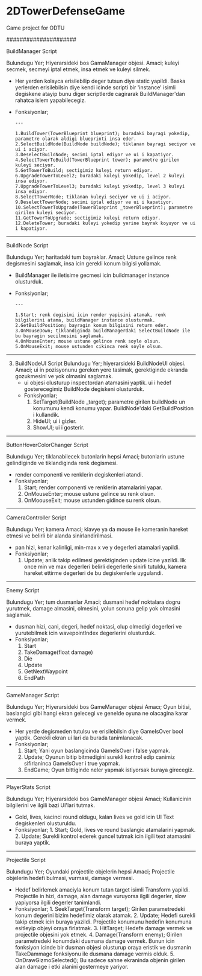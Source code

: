 # 2DTowerDefenseGame
Game project for ODTU

#####################

BuildManager Script

Bulundugu Yer; Hiyerarsideki bos GamaManager objesi.
Amaci; kuleyi secmek, secmeyi iptal etmek, insa etmek ve kuleyi silmek.
- Her yerden kolayca erisilebilip deger tutsun diye static yapildi. Baska yerlerden erisilebilsin diye kendi icinde scripti bir 'instance' isimli degiskene atayip bunu diger scriptlerde cagirarak BuildManager'dan rahatca islem yapabilecegiz.
- Fonksiyonlar;
      
      ---
      
      1.BuildTower(TowerBlueprint blueprint); buradaki bayragi yokedip, parametre olarak aldigi blueprinti insa eder.
      2.SelectBuildNode(BuildNode buildNode); tiklanan bayragi seciyor ve ui i aciyor.
      3.DeselectBuildNode; secimi iptal ediyor ve ui i kapatiyor.
      4.SelectTowerToBuild(TowerBlueprint tower); parametre girilen kuleyi seciyor. 
      5.GetTowerToBuild; sectigimiz kuleyi return ediyor.
      6.UpgradeTowerToLevel2; buradaki kuleyi yokedip, level 2 kuleyi insa ediyor.
      7.UpgradeTowerToLevel3; buradaki kuleyi yokedip, level 3 kuleyi insa ediyor.
      8.SelectTowerNode; tiklanan kuleyi seciyor ve ui i aciyor.
      9.DeselectTowerNode; secimi iptal ediyor ve ui i kapatiyor.
      10.SelectTowerToUpgrade(TowerBlueprint _towerBlueprint); parametre girilen kuleyi seciyor.
      11.GetTowerToUpgrade; sectigimiz kuleyi return ediyor.
      12.DeleteTower; buradaki kuleyi yokedip yerine bayrak koyuyor ve ui i kapatiyor.
---

BuildNode Script

Bulundugu Yer; haritadaki tum bayraklar.
Amaci; Ustune gelince renk degismesini saglamak, insa icin gerekli konum bilgisi yollamak.
- BuildManager ile iletisime gecmesi icin buildmanager instance olusturduk.
- Fonksiyonlar;

      ---

      1.Start; renk degisimi icin render yapisini atamak, renk bilgilerini atama, buildManager instance olusturmak.
      2.GetBuildPosition; bayragin konum bilgisini return eder.
      3.OnMouseDown; tiklandiginda buildManagerdaki SelectBuildNode ile bu bayragin secilmesini saglamak.
      4.OnMouseEnter; mouse ustune gelince renk soyle olsun.
      5.OnMouseExit; mouse ustunden cikinca renk soyle olsun.
---
3. BuildNodeUI Script
  Bulundugu Yer; hiyerarsideki BuildNodeUI objesi.
  Amaci; ui in pozisyonunu gereken yere tasimak, gerektiginde ekranda gozukmesini ve yok olmasini saglamak.
   - ui objesi olusturup inspectordan atamasini yaptik. ui i hedef gosterecegimiz BuildNode degiskeni olusturduk.
   - Fonksiyonlar; 
      1. SetTarget(BuildNode _target); parametre girilen buildNode un konumunu kendi konumu yapar. BuildNode'daki GetBuildPosition i kullandik.
      2. HideUI; ui i gizler.
      3. ShowUI; ui i gosterir.
---
ButtonHoverColorChanger Script

  Bulundugu Yer; tiklanabilecek butonlarin hepsi
  Amaci; butonlarin ustune gelindiginde ve tiklandiginda renk degismesi.
   - render componenti ve renklerin degiskenleri atandi.
   - Fonksiyonlar;
      1. Start; render componenti ve renklerin atamalarini yapar.
      2. OnMouseEnter; mouse ustune gelince su renk olsun.
      3. OnMoouseExit; mouse ustunden gidince su renk olsun.
---
CameraController Script

  Bulundugu Yer; kamera
  Amaci; klavye ya da mouse ile kameranin hareket etmesi ve belirli bir alanda sinirlandirilmasi.
   - pan hizi, kenar kalinligi, min-max x ve y degerleri atamalari yapildi.
   - Fonksiyonlar;
      1. Update; anlik takip edilmesi gerektiginden update icine yazildi. Ilk once min ve max degerleri belirli degerlerle sinirli tutuldu, kamera hareket ettirme degerleri de bu degiskenlerle uygulandi.
---
Enemy Script

  Bulundugu Yer; tum dusmanlar
  Amaci; dusmani hedef noktalara dogru yurutmek, damage almasini, olmesini, yolun sonuna gelip yok olmasini saglamak.
   - dusman hizi, cani, degeri, hedef noktasi, olup olmedigi degerleri ve yurutebilmek icin wavepointIndex degerlerini olusturduk.
   - Fonksiyonlar;
      1. Start
      2. TakeDamage(float damage)
      3. Die
      4. Update
      5. GetNextWaypoint
      6. EndPath
---
GameManager Script

  Bulundugu Yer; Hiyerarsideki bos GameManager objesi
  Amacı; Oyun bitisi, baslangici gibi hangi ekran gelecegi ve genelde oyuna ne olacagina karar vermek.
   - Her yerde degismeden tutulsu ve erisilebilsin diye GameIsOver bool yaptik. Gerekli ekran ui lari da burada tanimlanacak.
   - Fonksiyonlar;
      1. Start; Yani oyun baslangicinda GameIsOver i false yapmak.
      2. Update; Oyunun bitip bitmedigini surekli kontrol edip canimiz sifirlaninca GameIsOver i true yapmak.
      3. EndGame; Oyun bittiginde neler yapmak istiyorsak buraya girecegiz.
---
PlayerStats Script

  Bulundugu Yer; Hiyerarsideki bos GameManager objesi
  Amaci; Kullanicinin bilgilerini ve ilgili bazi UI'lari tutmak.
   - Gold, lives, kacinci round oldugu, kalan lives ve gold icin UI Text degiskenleri olusturuldu.
   - Fonksiyonlar; 
    1. Start; Gold, lives ve round baslangic atamalarini yapmak.
    2. Update; Surekli kontrol ederek guncel tutmak icin ilgili text atamasini buraya yaptik.
---
Projectile Script

  Bulundugu Yer; Oyundaki projectile objelerin hepsi
  Amaci; Projectile objelerin hedefi bulmasi, vurmasi, damage vermesi.
   - Hedef belirlemek amaciyla konum tutan target isimli Transform yapildi. Projectile in hizi, damage, alan damage vuruyorsa ilgili degerler, slow yapiyorsa ilgili degerler tanimlandi. 
   - Fonksiyonlar; 
    1. SeekTarget(Transform target); Girilen parametredeki konum degerini bizim hedefimiz olarak atamak.
    2. Update; Hedefi surekli takip etmek icin buraya yazildi. Projectile konumunu hedefin konumuna esitleyip objeyi oraya firlatmak.
    3. HitTarget; Hedefe damage vermek ve projectile objesini yok etmek.
    4. Damage(Transform enemy); Girilen parametredeki konumdaki dusmana damage vermek. Bunun icin fonksiyon icinde bir dusman objesi olusturup oraya eristik ve dusmanin TakeDammage fonksiyonu ile dusmana damage vermis olduk.
    5. OnDrawGizmoSelected(); Bu sadece sahne ekraninda objenin girilen alan damage i etki alanini gostermeye yariyor.
